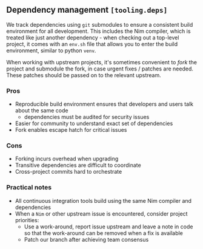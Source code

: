 ## Dependency management `[tooling.deps]`

We track dependencies using `git` submodules to ensure a consistent build environment for all development. This includes the Nim compiler, which is treated like just another dependency - when checking out a top-level project, it comes with an `env.sh` file that allows you to enter the build environment, similar to python `venv`.

When working with upstream projects, it's sometimes convenient to _fork_ the project and submodule the fork, in case urgent fixes / patches are needed. These patches should be passed on to the relevant upstream.

### Pros

* Reproducible build environment ensures that developers and users talk about the same code
    * dependencies must be audited for security issues
* Easier for community to understand exact set of dependencies
* Fork enables escape hatch for critical issues

### Cons

* Forking incurs overhead when upgrading
* Transitive dependencies are difficult to coordinate
* Cross-project commits hard to orchestrate

### Practical notes

* All continuous integration tools build using the same Nim compiler and dependencies
* When a `Nim` or other upstream issue is encountered, consider project priorities:
  * Use a work-around, report issue upstream and leave a note in code so that the work-around can be removed when a fix is available
  * Patch our branch after achieving team consensus

